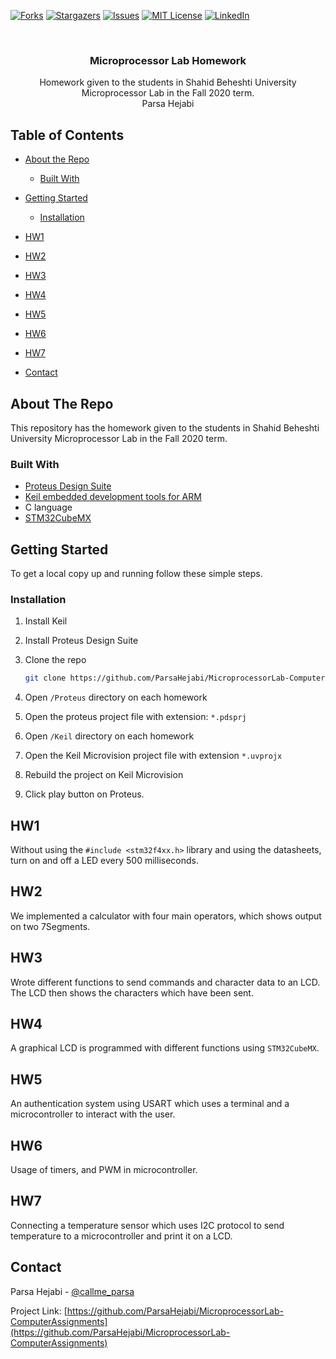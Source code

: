 <!--
*** To avoid retyping too much info. Do a search and replace for the following:
*** github_username, repo_name, twitter_handle, email
-->

<!-- PROJECT SHIELDS -->

<!-- [![Contributors][contributors-shield]][contributors-url] -->
[![Forks][forks-shield]][forks-url]
[![Stargazers][stars-shield]][stars-url]
[![Issues][issues-shield]][issues-url]
[![MIT License][license-shield]][license-url]
[![LinkedIn][linkedin-shield]][linkedin-url]

<!-- PROJECT LOGO -->
<br />
<p align="center">
  <!-- <a href="https://github.com/ParsaHejabi/MicroprocessorLab-ComputerAssignments">
    <img src="images/logo.png" alt="Logo" width="80" height="80">
  </a> -->

  <h3 align="center">Microprocessor Lab Homework</h3>

  <p align="center">
    Homework given to the students in Shahid Beheshti University Microprocessor Lab in the Fall 2020 term.
    <br />
    Parsa Hejabi
    <!-- <br />
    <a href="https://github.com/ParsaHejabi/MicroprocessorLab-ComputerAssignments"><strong>Explore the docs »</strong></a>
    <br />
    <br />
    <a href="https://github.com/ParsaHejabi/MicroprocessorLab-ComputerAssignments">View Demo</a>
    ·
    <a href="https://github.com/ParsaHejabi/MicroprocessorLab-ComputerAssignments/issues">Report Bug</a>
    ·
    <a href="https://github.com/ParsaHejabi/MicroprocessorLab-ComputerAssignments/issues">Request Feature</a> -->
  </p>
</p>

<!-- TABLE OF CONTENTS -->

## Table of Contents

- [About the Repo](#about-the-repo)
  - [Built With](#built-with)
- [Getting Started](#getting-started)
  - [Installation](#installation)
- [HW1](#HW1)
- [HW2](#HW2)
- [HW3](#HW3)
- [HW4](#HW4)
- [HW5](#HW5)
- [HW6](#HW6)
- [HW7](#HW7)
- [Contact](#contact)

  <!-- - [Prerequisites](#prerequisites) -->

<!-- - [Usage](#usage) -->
<!-- - [Roadmap](#roadmap) -->
<!-- - [Contributing](#contributing) -->
<!-- - [License](#license) -->
<!-- - [Acknowledgements](#acknowledgements) -->

<!-- ABOUT THE PROJECT -->

## About The Repo

This repository has the homework given to the students in Shahid Beheshti University Microprocessor Lab in the Fall 2020 term.

<!-- [![Product Name Screen Shot][product-screenshot]](https://example.com) -->

<!-- Here's a blank template to get started:
**To avoid retyping too much info. Do a search and replace with your text editor for the following:**
`github_username`, `repo_name`, `twitter_handle`, `email` -->

### Built With

- [Proteus Design Suite](https://www.labcenter.com/)
- [Keil embedded development tools for ARM](https://www.keil.com/)
- C language
- [STM32CubeMX](https://www.st.com/en/development-tools/stm32cubemx.html)

<!-- GETTING STARTED -->

## Getting Started

To get a local copy up and running follow these simple steps.

### Installation

1. Install Keil

2. Install Proteus Design Suite

3. Clone the repo

   ```sh
   git clone https://github.com/ParsaHejabi/MicroprocessorLab-ComputerAssignments.git
   ```

4. Open `/Proteus` directory on each homework

5. Open the proteus project file with extension: `*.pdsprj`

6. Open `/Keil` directory on each homework

7. Open the Keil Microvision project file with extension `*.uvprojx`

8. Rebuild the project on Keil Microvision

9. Click play button on Proteus.

<!-- HW1 -->

## HW1

Without using the `#include <stm32f4xx.h>` library and using the datasheets, turn on and off a LED every 500 milliseconds.

<!-- HW2 -->

## HW2

We implemented a calculator with four main operators, which shows output on two 7Segments.

## HW3

Wrote different functions to send commands and character data to an LCD. The LCD then shows the characters which have been sent.

## HW4

A graphical LCD is programmed with different functions using `STM32CubeMX`.

## HW5

An authentication system using USART which uses a terminal and a microcontroller to interact with the user.

## HW6

Usage of timers, and PWM in microcontroller.

## HW7

Connecting a temperature sensor which uses I2C protocol to send temperature to a microcontroller and print it on a LCD.

<!-- USAGE EXAMPLES -->

<!-- ## Usage

Use this space to show useful examples of how a project can be used. Additional screenshots, code examples and demos work well in this space. You may also link to more resources.

_For more examples, please refer to the [Documentation](https://example.com)_ -->

<!-- ROADMAP -->

<!-- ## Roadmap

See the [open issues](https://github.com/ParsaHejabi/MicroprocessorLab-ComputerAssignments/issues) for a list of proposed features (and known issues). -->

<!-- CONTRIBUTING -->
<!-- ## Contributing

Contributions are what make the open source community such an amazing place to be learn, inspire, and create. Any contributions you make are **greatly appreciated**.

1. Fork the Project
2. Create your Feature Branch (`git checkout -b feature/AmazingFeature`)
3. Commit your Changes (`git commit -m 'Add some AmazingFeature'`)
4. Push to the Branch (`git push origin feature/AmazingFeature`)
5. Open a Pull Request -->

<!-- LICENSE -->
<!-- ## License

Distributed under the MIT License. See `LICENSE` for more information. -->

<!-- CONTACT -->

## Contact

Parsa Hejabi - [@callme_parsa](https://twitter.com/callme_parsa)

<!-- - email -->

Project Link: [https://github.com/ParsaHejabi/MicroprocessorLab-ComputerAssignments](https://github.com/ParsaHejabi/MicroprocessorLab-ComputerAssignments)

<!-- ACKNOWLEDGEMENTS -->
<!-- ## Acknowledgements

* []()
* []()
* []() -->

<!-- MARKDOWN LINKS & IMAGES -->
<!-- https://www.markdownguide.org/basic-syntax/#reference-style-links -->

[contributors-shield]: https://img.shields.io/github/contributors/ParsaHejabi/MicroprocessorLab-ComputerAssignments
[contributors-url]: https://github.com/ParsaHejabi/MicroprocessorLab-ComputerAssignments/graphs/contributors
[forks-shield]: https://img.shields.io/github/forks/ParsaHejabi/MicroprocessorLab-ComputerAssignments
[forks-url]: https://github.com/ParsaHejabi/MicroprocessorLab-ComputerAssignments/network/members
[stars-shield]: https://img.shields.io/github/stars/ParsaHejabi/MicroprocessorLab-ComputerAssignments
[stars-url]: https://github.com/ParsaHejabi/MicroprocessorLab-ComputerAssignments/stargazers
[issues-shield]: https://img.shields.io/github/issues/ParsaHejabi/MicroprocessorLab-ComputerAssignments
[issues-url]: https://github.com/ParsaHejabi/MicroprocessorLab-ComputerAssignments/issues
[license-shield]: https://img.shields.io/github/license/ParsaHejabi/MicroprocessorLab-ComputerAssignments
[license-url]: https://github.com/ParsaHejabi/MicroprocessorLab-ComputerAssignments/blob/master/LICENSE
[linkedin-shield]: https://img.shields.io/badge/-LinkedIn-black.svg?logo=linkedin&colorB=555
[linkedin-url]: https://www.linkedin.com/in/parsa-hejabi/

<!-- [product-screenshot]: images/screenshot.png -->
